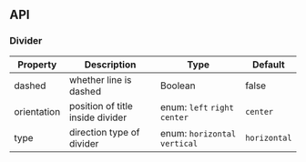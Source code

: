## API

### Divider

| Property | Description | Type | Default |
| -------- | ----------- | ---- | ------- |
| dashed | whether line is dashed | Boolean | false |
| orientation | position of title inside divider | enum: `left` `right` `center` | `center` |
| type | direction type of divider | enum: `horizontal` `vertical` | `horizontal` |
